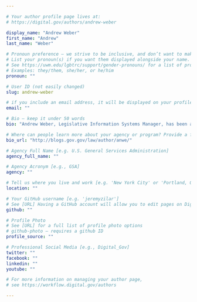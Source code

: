 ```yaml
---

# Your author profile page lives at:
# https://digital.gov/authors/andrew-weber

display_name: "Andrew Weber"
first_name: "Andrew"
last_name: "Weber"

# Pronoun preference — we strive to be inclusive, and don’t want to make assumptions on a person’s first name (be it a gender-neutral name, or is one more common in languages other than English). Learn more http://www.MyPronouns.org
# List your pronoun(s) if you want them displayed alongside your name. Leave it blank and we'll use just your name.
# See https://uwm.edu/lgbtrc/support/gender-pronouns/ for a list of pronouns
# Examples: they/them, she/her, or he/him
pronoun: ""

# User ID (not easily changed)
slug: andrew-weber

# if you include an email address, it will be displayed on your profile page
email: ""

# Bio — keep it under 50 words
bio: "Andrew Weber, Legislative Information Systems Manager, has been at the Law Library of Congress since June 2004. He runs the Law Library&#39;s Twitter account and Facebook page and works to develop and implement new features for Congress.gov."

# Where can people learn more about your agency or program? Provide a full URL [e.g. 'https://www.example.gov/']
bio_url: "http://blogs.gov.gov/law/author/anwe/"

# Agency Full Name [e.g. U.S. General Services Administration]
agency_full_name: ""

# Agency Acronym [e.g., GSA]
agency: ""

# Tell us where you live and work [e.g. 'New York City' or 'Portland, OR']
location: ""

# Your GitHub username [e.g. 'jeremyzilar']
# See [URL] Having a GitHub account will allow you to edit pages on DigitalGov. The image used in your GitHub account can also be used to populate your digital.gov profile photo.
github: ""

# Profile Photo
# See [URL] for a full list of profile photo options
# github-photo — requires a github ID
profile_source: ""

# Professional Social Media [e.g., Digital_Gov]
twitter: ""
facebook: ""
linkedin: ""
youtube: ""

# For more information on managing your author page,
# see https://workflow.digital.gov/authors

---
```

